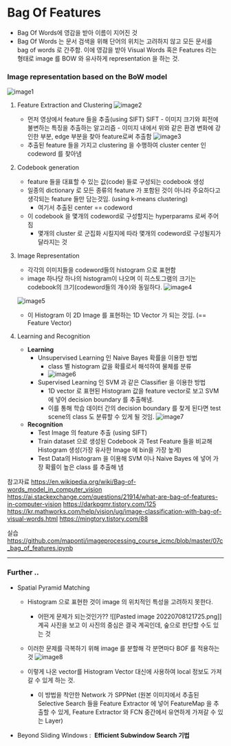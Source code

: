 # Bag Of Features

- Bag Of Words에 영감을 받아 이름이 지어진 것
- Bag Of Words 는 문서 검색을 위해 단어의 위치는 고려하지 않고 모든 문서를 bag of words 로 간주함. 이에 영감을 받아 Visual Words 혹은 Features 라는 형태로 image 를 BOW 와 유사하게 representation 을 하는 것.


### Image representation based on the BoW model

![image1](https://github.com/Jungduri/ml-study/blob/week3/docs/week3/images/Pasted%20image%2020220707220920.png)

1. Feature Extraction and Clustering
   ![image2](https://github.com/Jungduri/ml-study/blob/week3/docs/week3/images/스크린샷%202022-07-07%20오후%2010.06.11.png)

   - 먼저 영상에서 feature 들을 추출(using SIFT)
     SIFT
     		- 이미지 크기와 회전에 불변하는 특징을 추출하는 알고리즘
     		- 이미지 내에서 위와 같은 환경 변화에 강인한 부분, edge 부분을 찾아 feature로써 추출함
     		![image3](https://github.com/Jungduri/ml-study/blob/week3/docs/week3/images/Pasted%20image%2020220707223246.png)
   - 추출된 feature 들을 가지고 clustering 을 수행하여 cluster center 인 codeword 를 찾아냄 

2. Codebook generation

   - feature 들을 대표할 수 있는 값(code) 들로 구성되는 codebook 생성
   - 일종의 dictionary 로 모든 종류의 feature 가 포함된 것이 아니라 주요하다고 생각되는 feature 들만 담는것임. (using k-means clustering)
     - 여기서 추출된 center == codeword
   - 이 codebook 을 몇개의 codeword로 구성할지는 hyperparams 로써 주어짐
     - 몇개의 cluster 로 군집화 시킬지에 따라 몇개의 codeword로 구성될지가 달라지는 것

3. Image Representation

   - 각각의 이미지들을 codeword들의 histogram 으로 표현함
   - image 하나당 하나의 histogram이 나오며 이 히스토그램의 크기는 codebook의 크기(codeword들의 개수)와 동일하다.
     ![image4](https://github.com/Jungduri/ml-study/blob/week3/docs/week3/images/Pasted%20image%2020220708104644.png)

   ![image5](https://github.com/Jungduri/ml-study/blob/week3/docs/week3/images/Pasted%20image%2020220707220812.png)

   - 이 Histogram 이 2D Image 를 표현하는 1D Vector 가 되는 것임. (== Feature Vector)

4. Learning and Recognition

   - **Learning**
     - Unsupervised Learning 인 Naive Bayes 확률을 이용한 방법
       - class 별 histogram 값을 확률로서 해석하여 물체를 분류
       - ![image6](https://github.com/Jungduri/ml-study/blob/week3/docs/week3/images/스크린샷%202022-07-07%20오후%2010.56.07.png)
     - Supervised Learning 인 SVM 과 같은 Classifier 을 이용한 방법
       - 1D vector 로 표현된 Histogram 값을 feature vector로 보고 SVM 에 넣어 decision boundary 를 추출해냄.
       - 이를 통해 학습 데이터 간의 decision boundary 를 찾게 된다면 test scene의 class 도 분류할 수 있게 될 것임.
         ![image7](https://github.com/Jungduri/ml-study/blob/week3/docs/week3/images/Pasted%20image%2020220708130526.png)
   - **Recognition**
     - Test Image 의 feature 추출 (using SIFT)
     - Train dataset 으로 생성된 Codebook 과 Test Feature 들을 비교해 Histogram 생성(가장 유사한 Image 에 bin을 가장 높게)
     - Test Data의 Histogram 을 이용해 SVM 이나 Naive Bayes 에 넣어 가장 확률이 높은 class 를 추출해 냄



참고자료
https://en.wikipedia.org/wiki/Bag-of-words_model_in_computer_vision
https://ai.stackexchange.com/questions/21914/what-are-bag-of-features-in-computer-vision
https://darkpgmr.tistory.com/125
https://kr.mathworks.com/help/vision/ug/image-classification-with-bag-of-visual-words.html
https://mingtory.tistory.com/88

실습 https://github.com/maponti/imageprocessing_course_icmc/blob/master/07c_bag_of_features.ipynb

---

### Further ..

- Spatial Pyramid Matching
  - Histogram 으로 표현한 것이 image 의 위치적인 특성을 고려하지 못한다.
    - 어떤게 문제가 되는것인가??
      ![[Pasted image 20220708121725.png]]
      계곡 사진을 보고 이 사진의 중심은 결국 계곡인데, 숲으로 판단할 수도 있는 것
  - 이러한 문제를 극복하기 위해 image 를 분할해 각 분면마다 BOF 를 적용하는 것
    ![image8](https://github.com/Jungduri/ml-study/blob/week3/docs/week3/images/Pasted%20image%2020220708121841.png)
  - 이렇게 나온 vector를 Histogram Vector 대신에 사용하여 local 정보도 가져갈 수 있게 하는 것.


	- 이 방법을 착안한 Network 가 SPPNet (원본 이미지에서 추출된 Selective Search 들을 Feature Extractor 에 넣어 FeatureMap 을 추출할 수 있게, Feature Extractor 와 FCN 중간에서 유연하게 가져갈 수 있는 Layer)


- Beyond Sliding Windows :  **Efficient Subwindow Search 기법**
